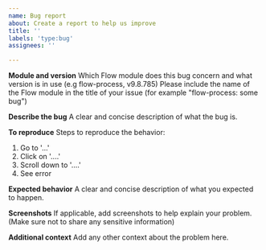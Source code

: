 ```yaml
---
name: Bug report
about: Create a report to help us improve
title: ''
labels: 'type:bug'
assignees: ''

---
```


**Module and version**
Which Flow module does this bug concern and what version is in use (e.g flow-process, v9.8.785)
Please include the name of the Flow module in the title of your issue (for example "flow-process: some bug")

**Describe the bug**
A clear and concise description of what the bug is.

**To reproduce**
Steps to reproduce the behavior:
1. Go to '...'
2. Click on '....'
3. Scroll down to '....'
4. See error

**Expected behavior**
A clear and concise description of what you expected to happen.

**Screenshots**
If applicable, add screenshots to help explain your problem. (Make sure not to share any sensitive information)

**Additional context**
Add any other context about the problem here.
